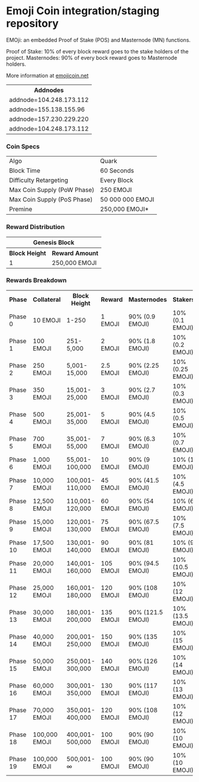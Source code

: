 Emoji Coin integration/staging repository
=====================================


EMOji: an embedded Proof of Stake (POS) and Masternode (MN) functions. 

Proof of Stake: 10% of every block reward goes to the stake holders of the project. 
Masternodes: 90% of every bock reward goes to Masternode holders.

More information at [emojicoin.net](https://www.emojicoin.net) 

<table>
<th colspan=4>Addnodes</th>
<tr><td>addnode=104.248.173.112</td></tr>
<tr><td>addnode=155.138.155.96</td></tr>
<tr><td>addnode=157.230.229.220</td></tr>
<tr><td>addnode=104.248.173.112</td></tr>
</table>





### Coin Specs
<table>
<tr><td>Algo</td><td>Quark</td></tr>
<tr><td>Block Time</td><td>60 Seconds</td></tr>
<tr><td>Difficulty Retargeting</td><td>Every Block</td></tr>
<tr><td>Max Coin Supply (PoW Phase)</td><td>250 EMOJI</td></tr>
<tr><td>Max Coin Supply (PoS Phase)</td><td>50 000 000 EMOJI</td></tr>
<tr><td>Premine</td><td>250,000 EMOJI*</td></tr>
</table>


### Reward Distribution

<table>
<th colspan=4>Genesis Block</th>
<tr><th>Block Height</th><th>Reward Amount</th></tr>
<tr><td>1</td><td>250,000 EMOJI</td></tr>
</table>


### Rewards Breakdown

<table>
<th>Phase</th><th>Collateral</th><th>Block Height</th><th>Reward</th><th>Masternodes</th><th>Stakers</th>
<tr><td>Phase 0</td><td>10 EMOJI</td><td>1-250</td><td>1 EMOJI</td><td>90% (0.9 EMOJI)</td><td>10% (0.1 EMOJI)</td></tr>
<tr><td>Phase 1</td><td>100 EMOJI</td><td>251-5,000</td><td>2 EMOJI</td><td>90% (1.8 EMOJI)</td><td>10% (0.2 EMOJI)</td></tr>
<tr><td>Phase 2</td><td>250 EMOJI</td><td>5,001-15,000</td><td>2.5 EMOJI</td><td>90% (2.25 EMOJI)</td><td>10% (0.25 EMOJI)</td></tr>
<tr><td>Phase 3</td><td>350 EMOJI</td><td>15,001-25,000</td><td>3 EMOJI</td><td>90% (2.7 EMOJI)</td><td>10% (0.3 EMOJI)</td></tr>
<tr><td>Phase 4</td><td>500 EMOJI</td><td>25,001-35,000</td><td>5 EMOJI</td><td>90% (4.5 EMOJI)</td><td>10% (0.5 EMOJI)</td></tr>
<tr><td>Phase 5</td><td>700 EMOJI</td><td>35,001-55,000</td><td>7 EMOJI</td><td>90% (6.3 EMOJI)</td><td>10% (0.7 EMOJI)</td></tr>
<tr><td>Phase 6</td><td>1,000 EMOJI</td><td>55,001-100,000</td><td>10 EMOJI</td><td>90% (9 EMOJI)</td><td>10% (1 EMOJI)</td></tr>
<tr><td>Phase 7</td><td>10,000 EMOJI</td><td>100,001-110,000</td><td>45 EMOJI</td><td>90% (41.5 EMOJI)</td><td>10% (4.5 EMOJI)</td></tr>
<tr><td>Phase 8</td><td>12,500 EMOJI</td><td>110,001-120,000</td><td>60 EMOJI</td><td>90% (54 EMOJI)</td><td>10% (6 EMOJI)</td></tr>
<tr><td>Phase 9</td><td>15,000 EMOJI</td><td>120,001-130,000</td><td>75 EMOJI</td><td>90% (67.5 EMOJI)</td><td>10% (7.5 EMOJI)</td></tr>
<tr><td>Phase 10</td><td>17,500 EMOJI</td><td>130,001-140,000</td><td>90 EMOJI</td><td>90% (81 EMOJI)</td><td>10% (9 EMOJI)</td></tr>
<tr><td>Phase 11</td><td>20,000 EMOJI</td><td>140,001-160,000</td><td>105 EMOJI</td><td>90% (94.5 EMOJI)</td><td>10% (10.5 EMOJI)</td></tr>
<tr><td>Phase 12</td><td>25,000 EMOJI</td><td>160,001-180,000</td><td>120 EMOJI</td><td>90% (108 EMOJI)</td><td>10% (12 EMOJI)</td></tr>
<tr><td>Phase 13</td><td>30,000 EMOJI</td><td>180,001-200,000</td><td>135 EMOJI</td><td>90% (121.5 EMOJI)</td><td>10% (13.5 EMOJI)</td></tr>
<tr><td>Phase 14</td><td>40,000 EMOJI</td><td>200,001-250,000</td><td>150 EMOJI</td><td>90% (135 EMOJI)</td><td>10% (15 EMOJI)</td></tr>
<tr><td>Phase 15</td><td>50,000 EMOJI</td><td>250,001-300,000</td><td>140 EMOJI</td><td>90% (126 EMOJI)</td><td>10% (14 EMOJI)</td></tr>
<tr><td>Phase 16</td><td>60,000 EMOJI</td><td>300,001-350,000</td><td>130 EMOJI</td><td>90% (117 EMOJI)</td><td>10% (13 EMOJI)</td></tr>
<tr><td>Phase 17</td><td>70,000 EMOJI</td><td>350,001-400,000</td><td>120 EMOJI</td><td>90% (108 EMOJI)</td><td>10% (12 EMOJI)</td></tr>
<tr><td>Phase 18</td><td>100,000 EMOJI</td><td>400,001-500,000</td><td>100 EMOJI</td><td>90% (90 EMOJI)</td><td>10% (10 EMOJI)</td></tr>
<tr><td>Phase 19</td><td>100,000 EMOJI</td><td>500,001-∞</td><td>100 EMOJI</td><td>90% (90 EMOJI)</td><td>10% (10 EMOJI)</td></tr>
</table>
